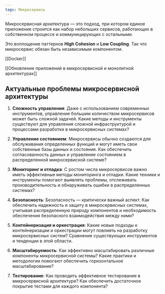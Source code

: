 ```yaml
---
tags: Микросервисы
---
```

Микросервисная архитектура — это подход, при котором единое приложение строится как набор небольших сервисов, работающих в собственном процессе и коммуницирующих с остальными.

Это воплощение паттернов **High Cohesion** и **Low Coupling**. Так что микросервис обязан быть независимым компонентом.

[[Docker]]

[[Обновление приложений в микросервисной и монолитной архитектурах]]


## Актуальные проблемы микросервисной архитектуры
1. **Сложность управления**: Даже с использованием современных инструментов, управление большим количеством микросервисов может быть сложной задачей. Какие методы и инструменты существуют для управления сложной инфраструктурой и процессами разработки в микросервисных системах?
    
2. **Управление состоянием**: Микросервисы обычно создаются для обслуживания определенных функций и могут иметь свои собственные базы данных и состояния. Как обеспечить согласованность данных и управление состоянием в распределенной микросервисной системе?
    
3. **Мониторинг и отладка**: С ростом числа микросервисов важно иметь эффективные методы мониторинга и отладки. Какие техники и инструменты помогают выявлять проблемы, отслеживать производительность и обнаруживать ошибки в распределенных системах?
    
4. **Безопасность**: Безопасность — критически важный аспект. Как обеспечить надежность и защиту в микросервисных системах, учитывая распределенную природу компонентов и необходимость обеспечения безопасного взаимодействия между ними?
    
5. **Контейнеризация и оркестрация**: Какие новые подходы к контейнеризации и оркестрации могут повлиять на разработку микросервисных систем? Сравнение существующих инструментов и тенденции в этой области.
    
6. **Масштабируемость**: Как эффективно масштабировать различные компоненты микросервисной системы? Какие практики и методологии помогают обеспечить горизонтальное масштабирование?
    
7. **Тестирование**: Как проводить эффективное тестирование в микросервисной архитектуре? Как обеспечить достаточное покрытие тестами для каждого компонента?
